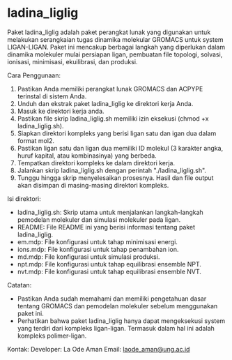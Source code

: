 # ladina_liglig
Paket ladina_liglig adalah paket perangkat lunak yang digunakan untuk melakukan serangkaian tugas dinamika molekular GROMACS untuk system LIGAN-LIGAN. Paket ini mencakup berbagai langkah yang diperlukan dalam dinamika molekuler mulai persiapan ligan, pembuatan file topologi, solvasi, ionisasi, minimisasi, ekuilibrasi, dan produksi.

Cara Penggunaan:
1. Pastikan Anda memiliki perangkat lunak GROMACS dan ACPYPE terinstal di sistem Anda.
2. Unduh dan ekstrak paket ladina_liglig ke direktori kerja Anda.
3. Masuk ke direktori kerja anda.
4. Pastikan file skrip ladina_liglig.sh memiliki izin eksekusi (chmod +x ladina_liglig.sh).
5. Siapkan direktori kompleks yang berisi ligan satu dan igan dua dalam format mol2.
6. Pastikan ligan satu dan ligan dua memiliki ID molekul (3 karakter angka, huruf kapital, atau kombinasinya) yang berbeda.
7. Tempatkan direktori kompleks ke dalam direktori kerja.
8. Jalankan skrip ladina_liglig.sh dengan perintah "./ladina_liglig.sh".
9. Tunggu hingga skrip menyelesaikan prosesnya. Hasil dan file output akan disimpan di masing-masing direktori kompleks.

Isi direktori:
- ladina_liglig.sh: Skrip utama untuk menjalankan langkah-langkah pemodelan molekuler dan simulasi molekuler pada ligan.
- README: File README ini yang berisi informasi tentang paket ladina_liglig.
- em.mdp: File konfigurasi untuk tahap minimisasi energi.
- ions.mdp: File konfigurasi untuk tahap penambahan ion.
- md.mdp: File konfigurasi untuk simulasi produksi.
- npt.mdp: File konfigurasi untuk tahap equilibrasi ensemble NPT.
- nvt.mdp: File konfigurasi untuk tahap equilibrasi ensemble NVT.

Catatan:
- Pastikan Anda sudah memahami dan memiliki pengetahuan dasar tentang GROMACS dan pemodelan molekuler sebelum menggunakan paket ini.
- Perhatikan bahwa paket ladina_liglig hanya dapat mengeksekusi system yang terdiri dari kompleks ligan-ligan. Termasuk dalam hal ini adalah kompleks polimer-ligan.

Kontak:
Developer: La Ode Aman
Email: laode_aman@ung.ac.id


